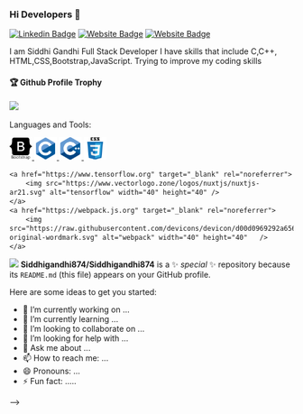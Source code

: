 ### Hi Developers 👋
[![Linkedin Badge](https://img.shields.io/badge/-Siddhi-blue?style=flat-square&logo=Linkedin&logoColor=white&link=https://www.linkedin.com/in/siddhi-gandhi-408078266/?lipi=urn%3Ali%3Apage%3Ad_flagship3_feed%3BBkj4UNNlS2m1amOba9rA%2Bg%3D%3D/)](https://www.linkedin.com/in/siddhi-gandhi-408078266/?lipi=urn%3Ali%3Apage%3Ad_flagship3_feed%3BBkj4UNNlS2m1amOba9rA%2Bg%3D%3D)
[![Website Badge](https://img.shields.io/badge/WebSite-Siddhi-green)](https://www.siddhi)
[![Website Badge](https://img.shields.io/badge/StackOverflow-Siddhi-yellow)](https://stackoverflow.com/users/21198294/siddhi)

I am Siddhi Gandhi
Full Stack Developer
 I have  skills that include C,C++, HTML,CSS,Bootstrap,JavaScript. Trying to improve my coding skills
  <h4>🏆 Github Profile Trophy</h4>
  <a href="https://github.com/ryo-ma/github-profile-trophy">
    <img src="https://github-profile-trophy.vercel.app/?username=siddhigandhi874&column=7"/>
  </a>
</div>

Languages and Tools: 

<a href="https://getbootstrap.com" target="_blank" rel="noreferrer">
        <img src="https://raw.githubusercontent.com/devicons/devicon/master/icons/bootstrap/bootstrap-plain-wordmark.svg" alt="bootstrap" width="40" height="40" />
    </a>
    <a href="https://www.cprogramming.com/" target="_blank" rel="noreferrer">
        <img src="https://raw.githubusercontent.com/devicons/devicon/master/icons/c/c-original.svg" alt="c" width="40" height="40" />
    </a>
    <a href="https://www.w3schools.com/cpp/" target="_blank" rel="noreferrer">
        <img src="https://raw.githubusercontent.com/devicons/devicon/master/icons/cplusplus/cplusplus-original.svg" alt="cplusplus" width="40" height="40" />
    </a>
    <a href="https://www.w3schools.com/css/" target="_blank" rel="noreferrer">
        <img src="https://raw.githubusercontent.com/devicons/devicon/master/icons/css3/css3-original-wordmark.svg" alt="css3" width="40" height="40" />
    </a>
    
    <a href="https://www.tensorflow.org" target="_blank" rel="noreferrer">
        <img src="https://www.vectorlogo.zone/logos/nuxtjs/nuxtjs-ar21.svg" alt="tensorflow" width="40" height="40" />
    </a>
    <a href="https://webpack.js.org" target="_blank" rel="noreferrer">
        <img src="https://raw.githubusercontent.com/devicons/devicon/d00d0969292a6569d45b06d3f350f463a0107b0d/icons/webpack/webpack-original-wordmark.svg" alt="webpack" width="40" height="40"   />
    </a>

![](https://activity-graph.herokuapp.com/graph?username=aakashdeveloper&theme=react-dark&area=true)
**Siddhigandhi874/Siddhigandhi874** is a ✨ _special_ ✨ repository because its `README.md` (this file) appears on your GitHub profile.

Here are some ideas to get you started:

- 🔭 I’m currently working on ...
- 🌱 I’m currently learning ...
- 👯 I’m looking to collaborate on ...
- 🤔 I’m looking for help with ...
- 💬 Ask me about ...
- 📫 How to reach me: ...
- 😄 Pronouns: ...
- ⚡ Fun fact: .....

-->

